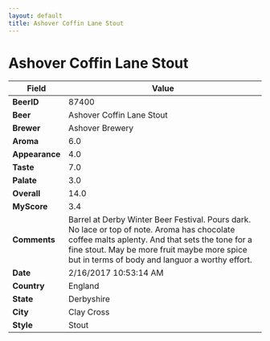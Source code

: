 ```yaml
---
layout: default
title: Ashover Coffin Lane Stout
---
```


# Ashover Coffin Lane Stout

| Field         | Value     |
|---------------|-----------|
| **BeerID** | 87400 |
| **Beer** | Ashover Coffin Lane Stout |
| **Brewer** | Ashover Brewery |
| **Aroma** | 6.0 |
| **Appearance** | 4.0 |
| **Taste** | 7.0 |
| **Palate** | 3.0 |
| **Overall** | 14.0 |
| **MyScore** | 3.4 |
| **Comments** | Barrel at Derby Winter Beer Festival. Pours dark. No lace or top of note. Aroma has chocolate coffee malts aplenty. And that sets the tone for a fine stout. May be more fruit maybe more spice but in terms of body and languor a worthy effort. |
| **Date** | 2/16/2017 10:53:14 AM |
| **Country** | England |
| **State** | Derbyshire |
| **City** | Clay Cross |
| **Style** | Stout |
